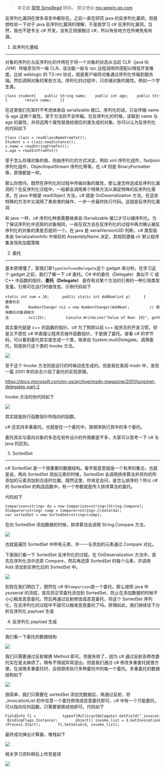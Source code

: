 > 本文由 [简悦 SimpRead](http://ksria.com/simpread/) 转码， 原文地址 [mp.weixin.qq.com](https://mp.weixin.qq.com/s/2s457-XCm4XSCjK5NsMv6g)

反序列化漏洞在很多语言中都存在。之前一直在研究 java 的反序列化漏洞，但是想检验一下对于 java 反序列化漏洞的理解，于是我学习 c# 反序列化漏洞。当然，我也不是专业 c# 开发，没有正规接触过 c#，所以有些地方在所难免有纰漏。

1. 反序列化基础
---------

对象的序列化与反序列化的作用在于将一个对象的状态从当前 CLR（java 叫 JVM）传输至另外一端 CLR。该功能一般与 rpc 远程调用所搭配以降低开发难度。比如 weblogic 的 T3 rmi 协议，就是客户端将对象通过序列化传输到服务端。然后调用对象的某些方法。序列化的过程中，只存储对象的属性。例如一个学生类。

```
class student{    public String name;    public int age;    public String getName(){        return name;    }}
```

在这里我们先暂时不考虑继承自 serializable 接口。序列化的话，只会传输 name 与 age 这两个属性。至于方法则不会传输。在反序列化的时候，读取到 name 与 age 的属性，并将这两个属性赋值给相应的类生成的对象。你可以认为反序列化的代码如下

```
Class clazz = readClassNameFromTxt();
Student s = clazz.newInstance();
s.name = readStringFromTxt();
s.age = readIntFromTxt()
```

至于怎么存储对象的值，则由序列化的方式决定。例如 xml 序列化组件，fastjson 序列化组件，ObjectInputStream 序列化等等。在 c# 则是 BinaryFormatter 等，原理都是一样。

那么你想问，既然在序列化的过程中传输对象的属性，那么是怎样造成反序列化漏洞的？在反序列化过程中，一般都会调用某个特殊方法以满足特殊的反序列化需求。在 java 中就是 readObject 方法，c# 就是 OnDeserialization 方法。在这些特殊的方法中又调用了某些类的操作，一步一步最终执行代码。这就是反序列化漏洞

和 java 一样，c# 序列化种类需要继承自 ISerializable 接口才可以被序列化。为了保证序列化中还原的对象相同，一般在双方会在反序列化的过程中再次确认被反序列化的对象的类是否是同一个。在 java 是 serialVersionUID 判断，c# 类型版本由 SerializationInfo 中保存的 AssemblyName 决定，其规则遵循 clr 默认程序集发现和加载策略

2. 委托
-----

基本原理懂了，那我们拿`TypeConfusedDelegate`这个 gadget 来分析。在学习这个 gadget 之前，我们了解一下 c# 委托。C# 中的委托（Delegate）类似于 C 或 C++ 中函数的指针。**委托（Delegate）** 是存有对某个方法的引用的一种引用类型变量。引用可在运行时被改变。示例代码如下

```
static int num = 10;      public static int AddNum(int p)      {         num += p;         return num;      }      public static int getNum()      {         return num;      }      static void Main(string[] args)      {         // 创建委托实例         NumberChanger nc1 = new NumberChanger(AddNum);         // 使用委托对象调用方法         nc1(25);         Console.WriteLine("Value of Num: {0}", getNum());      }
```

其实委托就是 c++ 的函数的指针。c# 为了照顾以前 c++ 程序员的开发习惯，但是又不想在 c# 中直接让程序员操作函数指针，于是搞了委托。查看 c# 的字节码，可以看到委托其实是生成一个类，继承自 System.muitiDelegate。调用委托，则是执行这个类的 Invoke 方法。

![](https://mmbiz.qpic.cn/mmbiz_png/cOCqjucntdE5rpSiafSjk37diaKxoUWiaR1hxbWZTHkdJfL5iaqAlic9AejOqOYFlKlRWLzRJSkSEeZl2cpWUullFqw/640?wx_fmt=png)

至于这个 Invoke 方法则是运行的时候动态生成的。但是我在查阅 msdn 中，发现一篇 2001 年的杂志介绍了委托的实现原理。

https://docs.microsoft.com/en-us/archive/msdn-magazine/2001/june/net-delegates-part-2

Invoke 方法的伪代码如下

![](https://mmbiz.qpic.cn/mmbiz_png/cOCqjucntdE5rpSiafSjk37diaKxoUWiaR1rq106Ggj0xXFUK53f9VT38dX1vO6iaXdT4VUl2pR4w6hlpOia04yOXfA/640?wx_fmt=png)

其实就是执行函数指针所指向的函数。

c# 还支持多重委托。也就是在一个委托中，按顺序执行其中的多个委托。

委托其实与面向对象的多态在软件设计的作用都差不多，大家可以思考一下 c# 与 java 的区别。

3. SortedSet
------------

c# SortedSet 是一个很重要的数据结构。看字面意思就是一个有序的集合。也就是说，再向 SortedSet 添加元素的时候，SortedSet 会调用排序算法并将你的所添加的元素添加到合适的位置。既然这里，你肯定会问，是怎么排序的？所以 c# 的 SortedSet 的构造函数中，有一个参数就是传入排序算法的委托。

代码如下

```
Comparison<string> da = new Comparison<string>(String.Compare);
IComparer<string> comp = Comparer<string>.Create(da);
var sortedSet = new SortedSet<string>(comp);
```

在向 SortedSet 添加数据的时候，排序算法会调用 String.Compare 方法。

![](https://mmbiz.qpic.cn/mmbiz_png/cOCqjucntdE5rpSiafSjk37diaKxoUWiaR1sU8kIEUgxyvc3pFSRiaVMtD3ARib4M4x380ahfbn58atTWfRfsAJKzxA/640?wx_fmt=png)

也就是遍历 SortedSet 中所有元素，并一一与添加的元素通过 Compare 对比。

下面我们看一下 SortedSet 反序列化的过程。在 OnDeserialization 方法中，首先在序列化流中还原 Compare，然后再还原 SortedSet 的每个元素，并调用 Add 添加到实例化后的 SortedSet 中。

![](https://mmbiz.qpic.cn/mmbiz_png/cOCqjucntdE5rpSiafSjk37diaKxoUWiaR1zUKfUxHYwV2picy5NrPuYFBUUmQn8NeIUiczvOZBNJjsTFvTZ1IprRdQ/640?wx_fmt=png)

到现在我们明白了，既然在 c# 中`Comparison`是一个委托。那么按照 java 中 ysoserial 的流程，首先将正常委托添加到 SortedSet，防止在添加数据的时候不小心触发恶意委托。然后再通过反射修改成恶意委托，将这个 SortedSet 序列化，在反序列化的过程中不就可以触发恶意委托了吗。原理如此，我们继续往下分析反序列化 payload 生成

4. 反序列化 payload 生成
------------------

我们看一下委托的数据结构

![](https://mmbiz.qpic.cn/mmbiz_png/cOCqjucntdE5rpSiafSjk37diaKxoUWiaR1QYt1IMrxOquGJZ4F0f2DYBf5SBE7fy1TF17mele8E7VXB9ic3ttN1xA/640?wx_fmt=png)

我们只需要通过反射替换 Method 即可。但是失败了，因为 c# 通过反射去修改委托实在是太麻烦了。稍有不慎就异常退出。但是我们通过 c# 修改多重委托就很方便。在调用多重委托时，会按顺序执行多种委托中的每一个委托。多重委托的数据结构如下

![](https://mmbiz.qpic.cn/mmbiz_png/cOCqjucntdE5rpSiafSjk37diaKxoUWiaR1gDDyauSWficicWmqrKTM7G5JfDibq9H1yj8SM2rMfFxT6gLURRQHfC34A/640?wx_fmt=png)

很简单，我们只需要在 sortedSet 添加完数据后，再通过反射，将_invocationList 的中任意一个委托修改成恶意委托即可。c# 中有一个万能委托，可以指向任何函数。只需要替换成他即可。代码如下

```
FieldInfo fi =            typeof(MulticastDelegate).GetField("_invocationList", BindingFlags.NonPublic | BindingFlags.Instance);        object[] invoke_list = d.GetInvocationList() ;        // Modify the invocation list to add Process::Start(string, string)        invoke_list[1] = new Func<string, string, Process>(Process.Start);        fi.SetValue(d, invoke_list);
```

最终成功弹出计算器，堆栈如下

![](https://mmbiz.qpic.cn/mmbiz_png/cOCqjucntdE5rpSiafSjk37diaKxoUWiaR1wGnFIWhibAaiaLCXPv8MSibmnB4gLicRttPheW8L5zal5xe1BVQSWSDhew/640?wx_fmt=png)

相关学习资料稍后上传至星球

![](https://mmbiz.qpic.cn/mmbiz_png/cOCqjucntdEjSODheHaAokPQRjTKp7tI2r4IYIUKcqDicftqmvObxd3vkwRhaODMias2tsGEt2InTSWd4p8sPezQ/640?wx_fmt=png)
